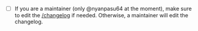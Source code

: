 - [ ] If you are a maintainer (only @nyanpasu64 at the moment), make sure to edit the [/changelog](CHANGELOG.md) if needed. Otherwise, a maintainer will edit the changelog.
